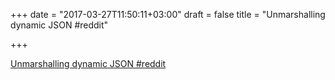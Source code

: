 +++
date = "2017-03-27T11:50:11+03:00"
draft = false
title = "Unmarshalling dynamic JSON  #reddit"

+++

<p><a href="https://t.co/OZ6lztqLNK">Unmarshalling dynamic JSON  #reddit</a></p>